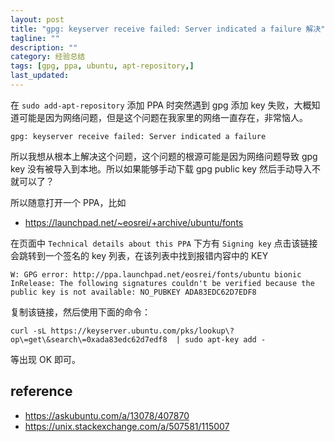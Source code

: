 ```yaml
---
layout: post
title: "gpg: keyserver receive failed: Server indicated a failure 解决"
tagline: ""
description: ""
category: 经验总结
tags: [gpg, ppa, ubuntu, apt-repository,]
last_updated:
---
```


在 `sudo add-apt-repository` 添加 PPA 时突然遇到 gpg 添加 key 失败，大概知道可能是因为网络问题，但是这个问题在我家里的网络一直存在，非常恼人。

	gpg: keyserver receive failed: Server indicated a failure

所以我想从根本上解决这个问题，这个问题的根源可能是因为网络问题导致 gpg key 没有被导入到本地。所以如果能够手动下载 gpg public key 然后手动导入不就可以了？

所以随意打开一个 PPA，比如

- <https://launchpad.net/~eosrei/+archive/ubuntu/fonts>

在页面中 `Technical details about this PPA` 下方有 `Signing key` 点击该链接会跳转到一个签名的 key 列表，在该列表中找到报错内容中的 KEY

	W: GPG error: http://ppa.launchpad.net/eosrei/fonts/ubuntu bionic InRelease: The following signatures couldn't be verified because the public key is not available: NO_PUBKEY ADA83EDC62D7EDF8

复制该链接，然后使用下面的命令：

	curl -sL https://keyserver.ubuntu.com/pks/lookup\?op\=get\&search\=0xada83edc62d7edf8  | sudo apt-key add -

等出现 OK 即可。

## reference

- <https://askubuntu.com/a/13078/407870>
- <https://unix.stackexchange.com/a/507581/115007>
